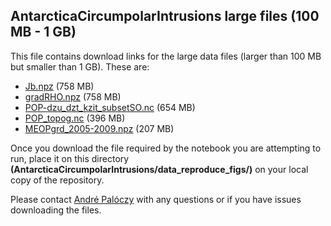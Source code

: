 ## AntarcticaCircumpolarIntrusions large files (100 MB - 1 GB)

This file contains download links for the large data files (larger than 100 MB but smaller than 1 GB). These are:

* [Jb.npz](https://www.dropbox.com/s/23iy2f625ozlhhn/Jb.npz?dl=0) (758 MB)
* [gradRHO.npz](https://www.dropbox.com/s/6qjxuh9fas7n6dg/gradRHO.npz?dl=0) (758 MB)
* [POP-dzu_dzt_kzit_subsetSO.nc](https://www.dropbox.com/s/f9se6hkjrxzjxlv/POP-dzu_dzt_kzit_subsetSO.nc?dl=0) (654 MB)
* [POP_topog.nc](https://www.dropbox.com/s/kl1k1vsj49uhxfr/POP_topog.nc?dl=0) (396 MB)
* [MEOPgrd_2005-2009.npz](https://www.dropbox.com/s/o8k8jdyxs0s0pik/MEOPgrd_2005-2009.npz?dl=0) (207 MB)

Once you download the file required by the notebook you are attempting to run, place it on
this directory **(AntarcticaCircumpolarIntrusions/data_reproduce_figs/)** on your local copy of the repository.

Please contact [André Palóczy](mailto:apaloczy@ucsd.edu) with any questions or if you have issues downloading the files.
